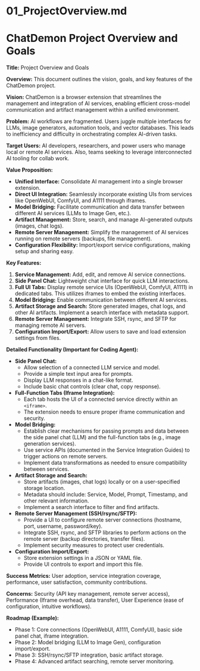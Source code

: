 # 01_ProjectOverview.md
# ChatDemon Project Overview and Goals
**Title:** Project Overview and Goals

**Overview:** This document outlines the vision, goals, and key features of the ChatDemon project.

**Vision:** ChatDemon is a browser extension that streamlines the management and integration of AI services, enabling efficient cross-model communication and artifact management within a unified environment.

**Problem:** AI workflows are fragmented. Users juggle multiple interfaces for LLMs, image generators, automation tools, and vector databases. This leads to inefficiency and difficulty in orchestrating complex AI-driven tasks.

**Target Users:** AI developers, researchers, and power users who manage local or remote AI services. Also, teams seeking to leverage interconnected AI tooling for collab work.

**Value Proposition:**

*   **Unified Interface:** Consolidate AI management into a single browser extension.
*   **Direct UI Integration:** Seamlessly incorporate existing UIs from services like OpenWebUI, ComfyUI, and A1111 through iframes.
*   **Model Bridging:** Facilitate communication and data transfer between different AI services (LLMs to Image Gen, etc.).
*   **Artifact Management:** Store, search, and manage AI-generated outputs (images, chat logs).
*   **Remote Server Management:** Simplify the management of AI services running on remote servers (backups, file management).
*   **Configuration Flexibility:** Import/export service configurations, making setup and sharing easy.

**Key Features:**

1.  **Service Management:** Add, edit, and remove AI service connections.
2.  **Side Panel Chat:** Lightweight chat interface for quick LLM interactions.
3.  **Full UI Tabs:** Display remote service UIs (OpenWebUI, ComfyUI, A1111) in dedicated tabs. This utilizes iframes to embed the existing interfaces.
4.  **Model Bridging:** Enable communication between different AI services.
5.  **Artifact Storage and Search:** Store generated images, chat logs, and other AI artifacts. Implement a search interface with metadata support.
6.  **Remote Server Management:** Integrate SSH, rsync, and SFTP for managing remote AI servers.
7.  **Configuration Import/Export:** Allow users to save and load extension settings from files.

**Detailed Functionality (Important for Coding Agent):**

*   **Side Panel Chat:**
    *   Allow selection of a connected LLM service and model.
    *   Provide a simple text input area for prompts.
    *   Display LLM responses in a chat-like format.
    *   Include basic chat controls (clear chat, copy response).
*   **Full-Function Tabs (Iframe Integration):**
    *   Each tab hosts the UI of a connected service directly within an `<iframe>`.
    *   The extension needs to ensure proper iframe communication and security.
*   **Model Bridging:**
    *   Establish clear mechanisms for passing prompts and data between the side panel chat (LLM) and the full-function tabs (e.g., image generation services).
    *   Use service APIs (documented in the Service Integration Guides) to trigger actions on remote servers.
    *   Implement data transformations as needed to ensure compatibility between services.
*   **Artifact Storage and Search:**
    *   Store artifacts (images, chat logs) locally or on a user-specified storage location.
    *   Metadata should include: Service, Model, Prompt, Timestamp, and other relevant information.
    *   Implement a search interface to filter and find artifacts.
*   **Remote Server Management (SSH/rsync/SFTP):**
    *   Provide a UI to configure remote server connections (hostname, port, username, password/key).
    *   Integrate SSH, rsync, and SFTP libraries to perform actions on the remote server (backup directories, transfer files).
    *   Implement security measures to protect user credentials.
*   **Configuration Import/Export:**
    *   Store extension settings in a JSON or YAML file.
    *   Provide UI controls to export and import this file.

**Success Metrics:** User adoption, service integration coverage, performance, user satisfaction, community contributions.

**Concerns:** Security (API key management, remote server access), Performance (Iframe overhead, data transfer), User Experience (ease of configuration, intuitive workflows).

**Roadmap (Example):**
*   Phase 1: Core connections (OpenWebUI, A1111, ComfyUI), basic side panel chat, iframe integration.
*   Phase 2: Model bridging (LLM to Image Gen), configuration import/export.
*   Phase 3: SSH/rsync/SFTP integration, basic artifact storage.
*   Phase 4: Advanced artifact searching, remote server monitoring.